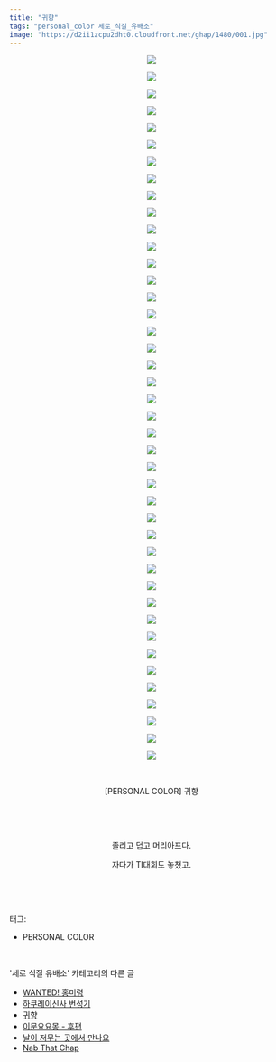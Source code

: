 ```yaml
---
title: "귀향"
tags: "personal_color 세로_식질_유배소"
image: "https://d2ii1zcpu2dht0.cloudfront.net/ghap/1480/001.jpg"
---
```

<div class="article">
<p style="text-align: center; clear: none; float: none;"><img src="{{ site.imgserver9 }}/ghap/1480/001.jpg"/></p>
<p style="text-align: center; clear: none; float: none;"><img src="{{ site.imgserver9 }}/ghap/1480/002.jpg"/></p>
<p style="text-align: center; clear: none; float: none;"><img src="{{ site.imgserver9 }}/ghap/1480/003.jpg"/></p>
<p style="text-align: center; clear: none; float: none;"><img src="{{ site.imgserver9 }}/ghap/1480/004.jpg"/></p>
<p style="text-align: center; clear: none; float: none;"><img src="{{ site.imgserver9 }}/ghap/1480/005.jpg"/></p>
<p style="text-align: center; clear: none; float: none;"><img src="{{ site.imgserver9 }}/ghap/1480/006.jpg"/></p>
<p style="text-align: center; clear: none; float: none;"><img src="{{ site.imgserver9 }}/ghap/1480/007.jpg"/></p>
<p style="text-align: center; clear: none; float: none;"><img src="{{ site.imgserver9 }}/ghap/1480/008.jpg"/></p>
<p style="text-align: center; clear: none; float: none;"><img src="{{ site.imgserver9 }}/ghap/1480/009.jpg"/></p>
<p style="text-align: center; clear: none; float: none;"><img src="{{ site.imgserver9 }}/ghap/1480/010.jpg"/></p>
<p style="text-align: center; clear: none; float: none;"><img src="{{ site.imgserver9 }}/ghap/1480/011.jpg"/></p>
<p style="text-align: center; clear: none; float: none;"><img src="{{ site.imgserver9 }}/ghap/1480/012.jpg"/></p>
<p style="text-align: center; clear: none; float: none;"><img src="{{ site.imgserver9 }}/ghap/1480/013.jpg"/></p>
<p style="text-align: center; clear: none; float: none;"><img src="{{ site.imgserver9 }}/ghap/1480/014.jpg"/></p>
<p style="text-align: center; clear: none; float: none;"><img src="{{ site.imgserver9 }}/ghap/1480/015.jpg"/></p>
<p style="text-align: center; clear: none; float: none;"><img src="{{ site.imgserver9 }}/ghap/1480/016.jpg"/></p>
<p style="text-align: center; clear: none; float: none;"><img src="{{ site.imgserver9 }}/ghap/1480/017.jpg"/></p>
<p style="text-align: center; clear: none; float: none;"><img src="{{ site.imgserver9 }}/ghap/1480/018.jpg"/></p>
<p style="text-align: center; clear: none; float: none;"><img src="{{ site.imgserver9 }}/ghap/1480/019.jpg"/></p>
<p style="text-align: center; clear: none; float: none;"><img src="{{ site.imgserver9 }}/ghap/1480/020.jpg"/></p>
<p style="text-align: center; clear: none; float: none;"><img src="{{ site.imgserver9 }}/ghap/1480/021.jpg"/></p>
<p style="text-align: center; clear: none; float: none;"><img src="{{ site.imgserver9 }}/ghap/1480/022.jpg"/></p>
<p style="text-align: center; clear: none; float: none;"><img src="{{ site.imgserver9 }}/ghap/1480/023.jpg"/></p>
<p style="text-align: center; clear: none; float: none;"><img src="{{ site.imgserver9 }}/ghap/1480/024.jpg"/></p>
<p style="text-align: center; clear: none; float: none;"><img src="{{ site.imgserver9 }}/ghap/1480/025.jpg"/></p>
<p style="text-align: center; clear: none; float: none;"><img src="{{ site.imgserver9 }}/ghap/1480/026.jpg"/></p>
<p style="text-align: center; clear: none; float: none;"><img src="{{ site.imgserver9 }}/ghap/1480/027.jpg"/></p>
<p style="text-align: center; clear: none; float: none;"><img src="{{ site.imgserver9 }}/ghap/1480/028.jpg"/></p>
<p style="text-align: center; clear: none; float: none;"><img src="{{ site.imgserver9 }}/ghap/1480/029.jpg"/></p>
<p style="text-align: center; clear: none; float: none;"><img src="{{ site.imgserver9 }}/ghap/1480/030.jpg"/></p>
<p style="text-align: center; clear: none; float: none;"><img src="{{ site.imgserver9 }}/ghap/1480/031.jpg"/></p>
<p style="text-align: center; clear: none; float: none;"><img src="{{ site.imgserver9 }}/ghap/1480/032.jpg"/></p>
<p style="text-align: center; clear: none; float: none;"><img src="{{ site.imgserver9 }}/ghap/1480/033.jpg"/></p>
<p style="text-align: center; clear: none; float: none;"><img src="{{ site.imgserver9 }}/ghap/1480/034.jpg"/></p>
<p style="text-align: center; clear: none; float: none;"><img src="{{ site.imgserver9 }}/ghap/1480/035.jpg"/></p>
<p style="text-align: center; clear: none; float: none;"><img src="{{ site.imgserver9 }}/ghap/1480/036.jpg"/></p>
<p style="text-align: center; clear: none; float: none;"><img src="{{ site.imgserver9 }}/ghap/1480/037.jpg"/></p>
<p style="text-align: center; clear: none; float: none;"><img src="{{ site.imgserver9 }}/ghap/1480/038.jpg"/></p>
<p style="text-align: center; clear: none; float: none;"><img src="{{ site.imgserver9 }}/ghap/1480/039.jpg"/></p>
<p style="text-align: center; clear: none; float: none;"><img src="{{ site.imgserver9 }}/ghap/1480/040.jpg"/></p>
<p style="text-align: center; clear: none; float: none;"><img src="{{ site.imgserver9 }}/ghap/1480/041.jpg"/></p>
<p style="text-align: center; clear: none; float: none;"><img src="{{ site.imgserver9 }}/ghap/1480/042.jpg"/></p>
<p style="text-align: center; clear: none; float: none;"><br/></p>
<p style="text-align: center; clear: none; float: none;">[PERSONAL COLOR] 귀향</p>
<p style="text-align: center; clear: none; float: none;"><br/></p>
<p style="text-align: center; clear: none; float: none;"><br/></p>
<p style="text-align: center; clear: none; float: none;">졸리고 덥고 머리아프다.</p>
<p style="text-align: center; clear: none; float: none;">자다가 TI대회도 놓쳤고.</p>
<p><br/></p>
</div><br/>
<div class="tagTrail">
<p>태그: </p>
<ul>
<li>PERSONAL COLOR</li>
</ul>
</div><br/>
<div class="another">
<p>'세로 식질 유배소' 카테고리의 다른 글</p>
<ul>
<li><a href="/ghap_1499">WANTED! 홍미령</a></li>
<li><a href="/ghap_1484">하쿠레이신사 번성기</a></li>
<li><a href="/ghap_1480">귀향</a></li>
<li><a href="/ghap_1463">이문요요몽 - 후편</a></li>
<li><a href="/ghap_1447">날이 저무는 곳에서 만나요</a></li>
<li><a href="/ghap_1439">Nab That Chap</a></li>
</ul>
</div><br/>
<div class="cb_module cb_fluid">
<div class="cb_wrt cb_profile">
</div><!-- commentList close -->
</div><br/>
